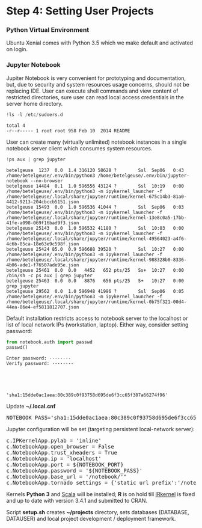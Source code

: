 
# Step 4: Setting User Projects

### Python Virtual Environment
Ubuntu Xenial comes with Python 3.5 which we make default and activated on login.

### Jupyter Notebook
Jupiter Notebook is very convenient for prototyping and documentation, but, due to security and system resources usage concerns, should not be replacing IDE. User can execute shell commands and view content of restricted directories, sure user can read local access credentials in the server home directory.


```python
!ls -l /etc/sudoers.d
```

    total 4
    -r--r----- 1 root root 958 Feb 10  2014 README


User can create many (virtually unlimited) notebook instances in a single notebook server client which consumes system  resources.


```python
!ps aux | grep jupyter
```

    betelgeuse  1237  0.0  1.4 316120 58628 ?        Ssl  Sep06   0:43 /home/betelgeuse/.env/bin/python3 /home/betelgeuse/.env/bin/jupyter-notebook --no-browser
    betelgeuse 14484  0.1  1.0 596556 43124 ?        Ssl  10:19   0:00 /home/betelgeuse/.env/bin/python3 -m ipykernel_launcher -f /home/betelgeuse/.local/share/jupyter/runtime/kernel-675c14b3-81a0-4412-9213-204cbccb5151.json
    betelgeuse 15493  0.0  1.0 596536 41044 ?        Ssl  Sep06   0:03 /home/betelgeuse/.env/bin/python3 -m ipykernel_launcher -f /home/betelgeuse/.local/share/jupyter/runtime/kernel-13e8c0a5-17bb-41fe-a098-069f16bad9f3.json
    betelgeuse 25143  0.0  1.0 596532 41180 ?        Ssl  10:03   0:00 /home/betelgeuse/.env/bin/python3 -m ipykernel_launcher -f /home/betelgeuse/.local/share/jupyter/runtime/kernel-49564023-a4f6-4c6b-85ca-18e63e9c598f.json
    betelgeuse 25424 85.0  0.9 596688 39520 ?        Ssl  10:27   0:00 /home/betelgeuse/.env/bin/python3 -m ipykernel_launcher -f /home/betelgeuse/.local/share/jupyter/runtime/kernel-988328b0-8336-4b06-ade1-f76507ade95e.json
    betelgeuse 25461  0.0  0.0   4452   652 pts/25   Ss+  10:27   0:00 /bin/sh -c ps aux | grep jupyter
    betelgeuse 25463  0.0  0.0   8876   656 pts/25   S+   10:27   0:00 grep jupyter
    betelgeuse 29562  0.0  1.0 596948 41996 ?        Ssl  Sep06   0:05 /home/betelgeuse/.env/bin/python3 -m ipykernel_launcher -f /home/betelgeuse/.local/share/jupyter/runtime/kernel-0b75f321-00d4-44ea-86e4-ef5811812707.json


Default installation restricts access to notebook server to the localhost or list of local network IPs (workstation, laptop). Either way, consider setting password:


```python
from notebook.auth import passwd
passwd()
```

    Enter password: ········
    Verify password: ········





    'sha1:15dde0ac1aea:80c389c0f93758d695de6f3cc65f387a66274f96'



Update **~/.local.cnf** 
<pre>
NOTEBOOK_PASS='sha1:15dde0ac1aea:80c389c0f93758d695de6f3cc65f387a66274f96'
</pre>

Jupyter configuration will be set (targeting persistent local-network server):
<pre>
c.IPKernelApp.pylab = 'inline'
c.NotebookApp.open_browser = False
c.NotebookApp.trust_xheaders = True
c.NotebookApp.ip = 'localhost'
c.NotebookApp.port = ${NOTEBOOK_PORT}
c.NotebookApp.password = '${NOTEBOOK_PASS}'
c.NotebookApp.base_url = '/notebook/'"
c.NotebookApp.tornado_settings = {'static_url_prefix':'/notebook/static/'}
</pre>

Kernels **Python 3** and [Scala](https://github.com/alexarchambault/jupyter-scala) will be installed; **R** is on hold till [IRkernel](https://github.com/IRkernel/IRkernel) is fixed and up to date with version 3.4.1 and submitted to CRAN.

Script **setup.sh** creates **~/projects** directory, sets databases (DATABASE, DATAUSER) and local project development / deployment framework.
